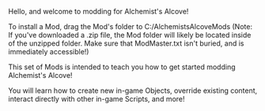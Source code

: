 Hello, and welcome to modding for Alchemist's Alcove!

To install a Mod, drag the Mod's folder to C:/AlchemistsAlcoveMods
(Note: If you've downloaded a .zip file, the Mod folder will likely be located inside of the unzipped folder. Make sure that ModMaster.txt isn't buried, and is immediately accessible!)

This set of Mods is intended to teach you how to get started modding Alchemist's Alcove!

You will learn how to create new in-game Objects, override existing content, interact directly with other in-game Scripts, and more!
